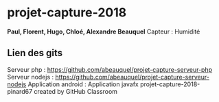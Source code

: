 # projet-capture-2018

**Paul, Florent, Hugo, Chloé, Alexandre Beauquel**
Capteur : Humidité 

## Lien des gits
Serveur php : https://github.com/abeauquel/projet-capture-serveur-php
Serveur nodejs : https://github.com/abeauquel/projet-capture-serveur-nodejs
Application android : 
Application javafx
projet-capture-2018-pinard67 created by GitHub Classroom
